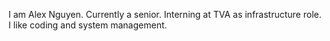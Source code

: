 I am Alex Nguyen. Currently a senior. Interning at TVA as infrastructure role. I like coding and system management. 
